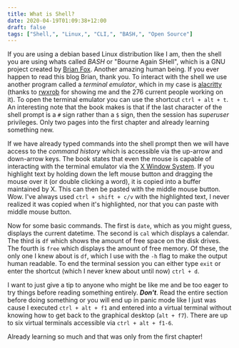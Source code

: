 ```yaml
---
title: What is Shell?
date: 2020-04-19T01:09:38+12:00
draft: false
tags: ["Shell,", "Linux,", "CLI,", "BASH,", "Open Source"]
---
```


If you are using a debian based Linux distribution like I am, then the shell you are using whats called *BASH* or "Bourne Again SHell", which is a GNU project created by [Brian Fox](https://en.wikipedia.org/wiki/Brian_Fox_(computer_programmer)). Another amazing human being. If you ever happen to read this blog Brian, thank you. To interact with the shell we use another program called a *terminal emulator*, which in my case is [alacritty](https://github.com/alacritty/alacritty) (thanks to [rwxrob](https://gitlab.com/rwxrob) for showing me and the 276 current people working on it). To open the terminal emulator you can use the shortcut `ctrl + alt + t`. An interesting note that the book makes is that if the last character of the shell prompt is a `#` sign rather than a `$` sign, then the session has *superuser* privileges. Only two pages into the first chapter and already learning something new. 

If we have already typed commands into the shell prompt then we will have access to the *command history* which is accessible via the up-arrow and down-arrow keys. The book states that even the mouse is capable of interacting with the terminal emulator via the [X Window System](https://en.wikipedia.org/wiki/X_Window_System). If you highlight text by holding down the left mouse button and dragging the mouse over it (or double clicking a word), it is copied into a buffer maintained by X. This can then be pasted with the middle mouse button. Wow. I've always used `ctrl + shift + c/v` with the highlighted text, I never realized it was copied when it's highlighted, nor that you can paste with middle mouse button.

Now for some basic commands. The first is `date`, which as you might guess, displays the current datetime. The second is `cal` which displays a calendar. The third is `df` which shows the amount of free space on the disk drives. The fourth is `free` which displays the amount of free memory. Of these, the only one I knew about is `df`, which I use with the `-h` flag to make the output human readable. To end the terminal session you can either type `exit` or enter the shortcut (which I never knew about until now) `ctrl + d`.

I want to just give a tip to anyone who might be like me and be too eager to try things before reading something entirely. ***Don't***. Read the entire section before doing something or you will end up in panic mode like I just was cause I executed `ctrl + alt + f1` and entered into a virtual terminal without knowing how to get back to the graphical desktop (`alt + f7`). There are up to six virtual terminals accessible via `ctrl + alt + f1-6`. 

Already learning so much and that was only from the first chapter!
